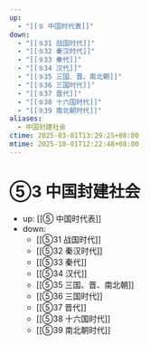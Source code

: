 ```yaml
---
up:
  - "[[⑤ 中国时代表]]"
down:
  - "[[⑤31 战国时代]]"
  - "[[⑤32 秦汉时代]]"
  - "[[⑤33 秦代]]"
  - "[[⑤34 汉代]]"
  - "[[⑤35 三国、晋、南北朝]]"
  - "[[⑤36 三国时代]]"
  - "[[⑤37 晋代]]"
  - "[[⑤38 十六国时代]]"
  - "[[⑤39 南北朝时代]]"
aliases:
  - 中国封建社会
ctime: 2025-03-01T13:29:25+08:00
mtime: 2025-10-01T12:22:48+08:00
---
```


# ⑤3 中国封建社会

- up: [[⑤ 中国时代表]]
- down:	
	- [[⑤31 战国时代]]
	- [[⑤32 秦汉时代]]
	- [[⑤33 秦代]]
	- [[⑤34 汉代]]
	- [[⑤35 三国、晋、南北朝]]
	- [[⑤36 三国时代]]
	- [[⑤37 晋代]]
	- [[⑤38 十六国时代]]
	- [[⑤39 南北朝时代]]
	
